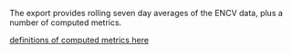 The export provides rolling seven day averages of the ENCV data, plus a number of computed metrics.

[definitions of computed metrics here](https://docs.google.com/spreadsheets/d/1FalTR8Q9He-Axjx09yic-PGgy4analJVQiXi1HWHkuA/edit?usp=sharing)
